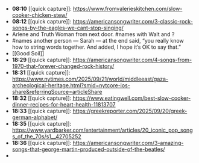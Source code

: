 - **08:10** [[quick capture]]:  https://www.fromvalerieskitchen.com/slow-cooker-chicken-stew/
- **08:12** [[quick capture]]:  https://americansongwriter.com/3-classic-rock-songs-by-the-eagles-we-cant-stop-singing/
- Arlene and Truth Woman from next door. #names with Walt and ?
- #names another person — Sarah — at the end said, “you really know how to string words together. And added, I hope it’s OK to say that.”
- [[Good Soil]]
- **18:29** [[quick capture]]:  https://americansongwriter.com/4-songs-from-1970-that-forever-changed-rock-history/
- **18:31** [[quick capture]]: https://www.nytimes.com/2025/09/21/world/middleeast/gaza-archeological-heritage.html?smid=nytcore-ios-share&referringSource=articleShare
- **18:32** [[quick capture]]:  https://www.eatingwell.com/best-slow-cooker-dinner-recipes-for-heart-health-11813707
- **18:33** [[quick capture]]:  https://greekreporter.com/2025/09/20/greek-german-alphabet/
- **18:35** [[quick capture]]:  https://www.yardbarker.com/entertainment/articles/20_iconic_pop_songs_of_the_70s/s1__42705252
- **18:36** [[quick capture]]:  https://americansongwriter.com/3-amazing-songs-that-george-martin-produced-outside-of-the-beatles/
-